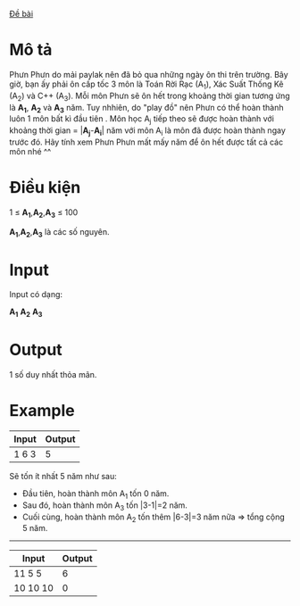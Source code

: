 [Đề bài](https://atcoder.jp/contests/ABC103/tasks/abc103_a)

# Mô tả
Phưn Phưn do mải paylak nên đã bỏ qua những ngày ôn thi trên trường. Bây giờ, bạn ấy phải ôn cấp tốc 3 môn là Toán Rời Rạc (A<sub>1</sub>), Xác Suất Thống Kê (A<sub>2</sub>) và C++ (A<sub>3</sub>). Mỗi môn Phưn sẽ ôn hết trong khoảng thời gian tương ứng là **A<sub>1</sub>**, **A<sub>2</sub>** và **A<sub>3</sub>** năm. Tuy nhhiên, do "play đồ" nên Phưn có thể hoàn thành luôn 1 môn bất kì đầu tiên . Môn học A<sub>j</sub> tiếp theo sẽ được hoàn thành với khoảng thời gian = |**A<sub>j</sub>**-**A<sub>i</sub>**| năm với môn A<sub>i</sub> là môn đã được hoàn thành ngay trước đó. Hãy tính xem Phưn Phưn mất mấy năm để ôn hết được tất cả các môn nhé ^^
  
# Điều kiện
1 ≤ **A<sub>1</sub>**,**A<sub>2</sub>**,**A<sub>3</sub>** ≤ 100

**A<sub>1</sub>**,**A<sub>2</sub>**,**A<sub>3</sub>** là các số nguyên.
  
# Input
Input có dạng:

**A<sub>1</sub>** **A<sub>2</sub>** **A<sub>3</sub>**


# Output
1 số duy nhất thỏa mãn.

# Example
|Input|Output|
|-|-|
|1 6 3|5|

Sẽ tốn ít nhất 5 năm như sau:
- Đầu tiên, hoàn thành môn A<sub>1</sub> tốn 0 năm.
- Sau đó, hoàn thành môn A<sub>3</sub> tốn |3-1|=2 năm.
- Cuối cùng, hoàn thành môn A<sub>2</sub> tốn thêm |6-3|=3 năm nữa => tổng cộng 5 năm.
-----------------------------
  
|Input|Output|
|-|-|
|11 5 5|6|
|10 10 10|0|
